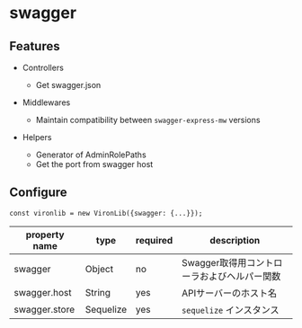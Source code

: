 # swagger

## Features

- Controllers
  - Get swagger.json

- Middlewares
  - Maintain compatibility between `swagger-express-mw` versions

- Helpers
  - Generator of AdminRolePaths
  - Get the port from swagger host


## Configure

```
const vironlib = new VironLib({swagger: {...}});
```

| property name | type | required | description |
| ------------- | ---- | -------- | ----------- |
| swagger | Object | no | Swagger取得用コントローラおよびヘルパー関数 |
| swagger.host | String | yes | APIサーバーのホスト名 |
| swagger.store | Sequelize | yes | `sequelize` インスタンス |
